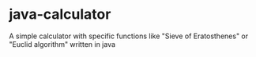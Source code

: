 # java-calculator
 A simple calculator with specific functions like "Sieve of Eratosthenes" or "Euclid algorithm" written in java
